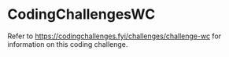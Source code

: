 # CodingChallengesWC

Refer to https://codingchallenges.fyi/challenges/challenge-wc for information on this coding challenge.
